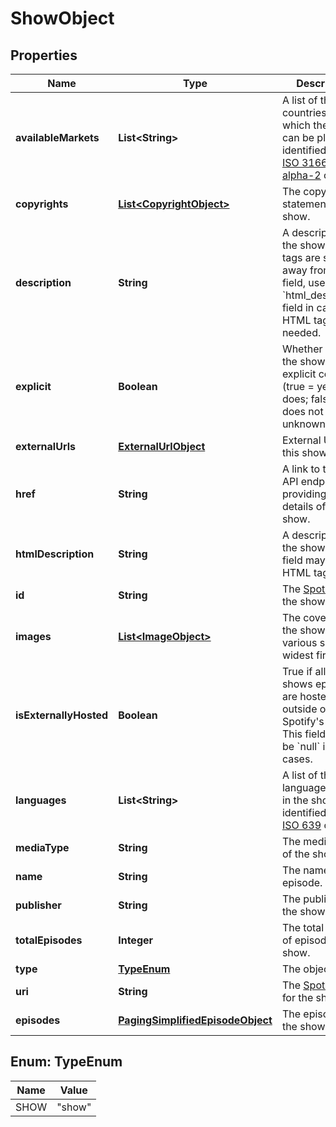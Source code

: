

# ShowObject

## Properties

Name | Type | Description | Notes
------------ | ------------- | ------------- | -------------
**availableMarkets** | **List&lt;String&gt;** | A list of the countries in which the show can be played, identified by their [ISO 3166-1 alpha-2](http://en.wikipedia.org/wiki/ISO_3166-1_alpha-2) code.  | 
**copyrights** | [**List&lt;CopyrightObject&gt;**](CopyrightObject.md) | The copyright statements of the show.  | 
**description** | **String** | A description of the show. HTML tags are stripped away from this field, use &#x60;html_description&#x60; field in case HTML tags are needed.  | 
**explicit** | **Boolean** | Whether or not the show has explicit content (true &#x3D; yes it does; false &#x3D; no it does not OR unknown).  | 
**externalUrls** | [**ExternalUrlObject**](ExternalUrlObject.md) | External URLs for this show.  | 
**href** | **String** | A link to the Web API endpoint providing full details of the show.  | 
**htmlDescription** | **String** | A description of the show. This field may contain HTML tags.  | 
**id** | **String** | The [Spotify ID](/documentation/web-api/#spotify-uris-and-ids) for the show.  | 
**images** | [**List&lt;ImageObject&gt;**](ImageObject.md) | The cover art for the show in various sizes, widest first.  | 
**isExternallyHosted** | **Boolean** | True if all of the shows episodes are hosted outside of Spotify&#39;s CDN. This field might be &#x60;null&#x60; in some cases.  | 
**languages** | **List&lt;String&gt;** | A list of the languages used in the show, identified by their [ISO 639](https://en.wikipedia.org/wiki/ISO_639) code.  | 
**mediaType** | **String** | The media type of the show.  | 
**name** | **String** | The name of the episode.  | 
**publisher** | **String** | The publisher of the show.  | 
**totalEpisodes** | **Integer** | The total number of episodes in the show.  | 
**type** | [**TypeEnum**](#TypeEnum) | The object type.  | 
**uri** | **String** | The [Spotify URI](/documentation/web-api/#spotify-uris-and-ids) for the show.  | 
**episodes** | [**PagingSimplifiedEpisodeObject**](PagingSimplifiedEpisodeObject.md) | The episodes of the show.  | 



## Enum: TypeEnum

Name | Value
---- | -----
SHOW | &quot;show&quot;



